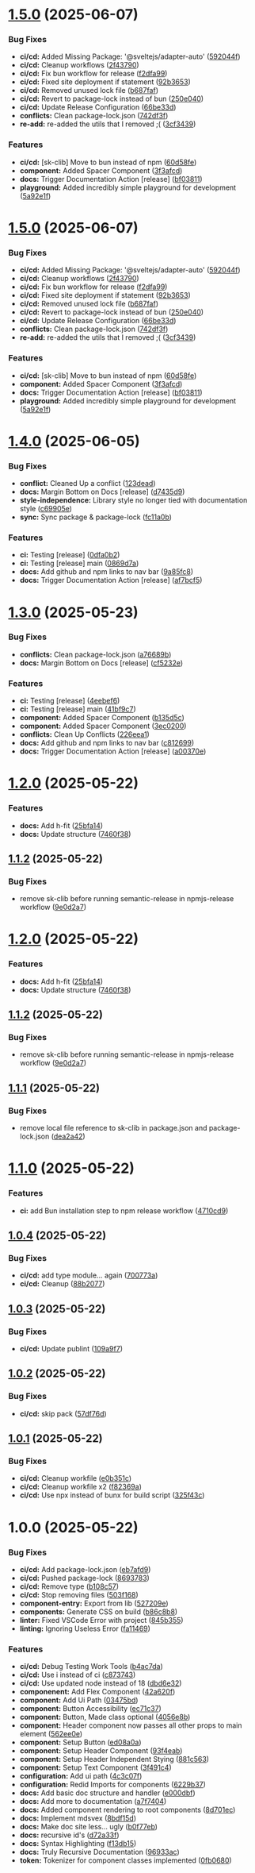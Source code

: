 # [1.5.0](https://github.com/TreltaSev/sk-clib/compare/v1.4.0...v1.5.0) (2025-06-07)


### Bug Fixes

* **ci/cd:** Added Missing Package: '@sveltejs/adapter-auto' ([592044f](https://github.com/TreltaSev/sk-clib/commit/592044f9983d08dac2d969f4533712df676c471f))
* **ci/cd:** Cleanup workflows ([2f43790](https://github.com/TreltaSev/sk-clib/commit/2f437902e952ebb2a629fc8580b7d1e46aca06b8))
* **ci/cd:** Fix bun workflow for release ([f2dfa99](https://github.com/TreltaSev/sk-clib/commit/f2dfa999dc39194541ce2d56f689d4710fd7d25f))
* **ci/cd:** Fixed site deployment if statement ([92b3653](https://github.com/TreltaSev/sk-clib/commit/92b3653ad6e13c1d9457c65b827d534b91590b15))
* **ci/cd:** Removed unused lock file ([b687faf](https://github.com/TreltaSev/sk-clib/commit/b687fafaf043b059d193a8ecb8b56daa0ac03519))
* **ci/cd:** Revert to package-lock instead of bun ([250e040](https://github.com/TreltaSev/sk-clib/commit/250e040491e9bedb141625aa43e2e8deeac85478))
* **ci/cd:** Update Release Configuration ([66be33d](https://github.com/TreltaSev/sk-clib/commit/66be33d436144e04b30a76b7411162bb878cbba5))
* **conflicts:** Clean package-lock.json ([742df3f](https://github.com/TreltaSev/sk-clib/commit/742df3fed08b3ee6a4d865ba691c6b6d678e744d))
* **re-add:** re-added the utils that I removed ;( ([3cf3439](https://github.com/TreltaSev/sk-clib/commit/3cf3439f577e2a4babd542acca7c8e6b3da1aba4))


### Features

* **ci/cd:** [sk-clib] Move to bun instead of npm ([60d58fe](https://github.com/TreltaSev/sk-clib/commit/60d58fe584862b43e1dcba36f7b7d14488abf11c))
* **component:** Added Spacer Component ([3f3afcd](https://github.com/TreltaSev/sk-clib/commit/3f3afcda9f867c7a9d28e36b4cc91e48059ba613))
* **docs:** Trigger Documentation Action [release] ([bf03811](https://github.com/TreltaSev/sk-clib/commit/bf038117b74bcfb0010efd39767e0be43eee3179))
* **playground:** Added incredibly simple playground for development ([5a92e1f](https://github.com/TreltaSev/sk-clib/commit/5a92e1f5a9f2a0ba9b4a629b6e1ee75be69dbade))

# [1.5.0](https://github.com/TreltaSev/sk-clib/compare/v1.4.0...v1.5.0) (2025-06-07)


### Bug Fixes

* **ci/cd:** Added Missing Package: '@sveltejs/adapter-auto' ([592044f](https://github.com/TreltaSev/sk-clib/commit/592044f9983d08dac2d969f4533712df676c471f))
* **ci/cd:** Cleanup workflows ([2f43790](https://github.com/TreltaSev/sk-clib/commit/2f437902e952ebb2a629fc8580b7d1e46aca06b8))
* **ci/cd:** Fix bun workflow for release ([f2dfa99](https://github.com/TreltaSev/sk-clib/commit/f2dfa999dc39194541ce2d56f689d4710fd7d25f))
* **ci/cd:** Fixed site deployment if statement ([92b3653](https://github.com/TreltaSev/sk-clib/commit/92b3653ad6e13c1d9457c65b827d534b91590b15))
* **ci/cd:** Removed unused lock file ([b687faf](https://github.com/TreltaSev/sk-clib/commit/b687fafaf043b059d193a8ecb8b56daa0ac03519))
* **ci/cd:** Revert to package-lock instead of bun ([250e040](https://github.com/TreltaSev/sk-clib/commit/250e040491e9bedb141625aa43e2e8deeac85478))
* **ci/cd:** Update Release Configuration ([66be33d](https://github.com/TreltaSev/sk-clib/commit/66be33d436144e04b30a76b7411162bb878cbba5))
* **conflicts:** Clean package-lock.json ([742df3f](https://github.com/TreltaSev/sk-clib/commit/742df3fed08b3ee6a4d865ba691c6b6d678e744d))
* **re-add:** re-added the utils that I removed ;( ([3cf3439](https://github.com/TreltaSev/sk-clib/commit/3cf3439f577e2a4babd542acca7c8e6b3da1aba4))


### Features

* **ci/cd:** [sk-clib] Move to bun instead of npm ([60d58fe](https://github.com/TreltaSev/sk-clib/commit/60d58fe584862b43e1dcba36f7b7d14488abf11c))
* **component:** Added Spacer Component ([3f3afcd](https://github.com/TreltaSev/sk-clib/commit/3f3afcda9f867c7a9d28e36b4cc91e48059ba613))
* **docs:** Trigger Documentation Action [release] ([bf03811](https://github.com/TreltaSev/sk-clib/commit/bf038117b74bcfb0010efd39767e0be43eee3179))
* **playground:** Added incredibly simple playground for development ([5a92e1f](https://github.com/TreltaSev/sk-clib/commit/5a92e1f5a9f2a0ba9b4a629b6e1ee75be69dbade))

# [1.4.0](https://github.com/TreltaSev/sk-clib/compare/v1.3.0...v1.4.0) (2025-06-05)

### Bug Fixes

- **conflict:** Cleaned Up a conflict ([123dead](https://github.com/TreltaSev/sk-clib/commit/123deadd216009af02c0aef242790e46c29c304a))
- **docs:** Margin Bottom on Docs [release] ([d7435d9](https://github.com/TreltaSev/sk-clib/commit/d7435d98f20dfdce8ba1e02e6a55347e468d1392))
- **style-independence:** Library style no longer tied with documentation style ([c69905e](https://github.com/TreltaSev/sk-clib/commit/c69905e8cb930bc2ef5c6943df11fb3fa49a97af))
- **sync:** Sync package & package-lock ([fc11a0b](https://github.com/TreltaSev/sk-clib/commit/fc11a0bf8a7519ad8014b7a850d36eef3b2bbacb))

### Features

- **ci:** Testing [release] ([0dfa0b2](https://github.com/TreltaSev/sk-clib/commit/0dfa0b27184533ca5dd46f358a6de18df626832b))
- **ci:** Testing [release] main ([0869d7a](https://github.com/TreltaSev/sk-clib/commit/0869d7a078fe6e18a794e16d6b6c79efe8ebcfa2))
- **docs:** Add github and npm links to nav bar ([9a85fc8](https://github.com/TreltaSev/sk-clib/commit/9a85fc8de356f83ef6f306584858f43256f0b61f))
- **docs:** Trigger Documentation Action [release] ([af7bcf5](https://github.com/TreltaSev/sk-clib/commit/af7bcf510e680b88bec22726b7b46682b7c0a94e))

# [1.3.0](https://github.com/TreltaSev/sk-clib/compare/v1.2.0...v1.3.0) (2025-05-23)

### Bug Fixes

- **conflicts:** Clean package-lock.json ([a76689b](https://github.com/TreltaSev/sk-clib/commit/a76689b7fd51a99a08f2998adcd09ce093a7e91f))
- **docs:** Margin Bottom on Docs [release] ([cf5232e](https://github.com/TreltaSev/sk-clib/commit/cf5232e1f20885ad4ef35b3e8f87a43248219139))

### Features

- **ci:** Testing [release] ([4eebef6](https://github.com/TreltaSev/sk-clib/commit/4eebef6c7acb8a8c6f7b50290822424654f5ef9f))
- **ci:** Testing [release] main ([41bf9c7](https://github.com/TreltaSev/sk-clib/commit/41bf9c7eeedf2a7b6e7766e41c14ad1593269f91))
- **component:** Added Spacer Component ([b135d5c](https://github.com/TreltaSev/sk-clib/commit/b135d5ca813d9869f8c10b838961225d58e40abf))
- **component:** Added Spacer Component ([3ec0200](https://github.com/TreltaSev/sk-clib/commit/3ec0200adccff8eb79d074cdb02cfecfd96ebda4))
- **conflicts:** Clean Up Conflicts ([226eea1](https://github.com/TreltaSev/sk-clib/commit/226eea1e4a63a48c01e3d4257777949051c3f917))
- **docs:** Add github and npm links to nav bar ([c812699](https://github.com/TreltaSev/sk-clib/commit/c8126999d0e5e083f9bdad1bffa836abcdf9be12))
- **docs:** Trigger Documentation Action [release] ([a00370e](https://github.com/TreltaSev/sk-clib/commit/a00370e67f4eb0f91432db2c13408a89d05fef83))

# [1.2.0](https://github.com/TreltaSev/sk-clib/compare/v1.1.2...v1.2.0) (2025-05-22)

### Features

- **docs:** Add h-fit ([25bfa14](https://github.com/TreltaSev/sk-clib/commit/25bfa148aa546e6a5a0f20e6f33d6406f42dceff))
- **docs:** Update structure ([7460f38](https://github.com/TreltaSev/sk-clib/commit/7460f38bf5979981fdc3779aca13413209cccc7a))

## [1.1.2](https://github.com/TreltaSev/sk-clib/compare/v1.1.1...v1.1.2) (2025-05-22)

### Bug Fixes

- remove sk-clib before running semantic-release in npmjs-release workflow ([9e0d2a7](https://github.com/TreltaSev/sk-clib/commit/9e0d2a7cc8618ddf3913fe35076880ee2b3f70df))

# [1.2.0](https://github.com/TreltaSev/sk-clib/compare/v1.1.2...v1.2.0) (2025-05-22)

### Features

- **docs:** Add h-fit ([25bfa14](https://github.com/TreltaSev/sk-clib/commit/25bfa148aa546e6a5a0f20e6f33d6406f42dceff))
- **docs:** Update structure ([7460f38](https://github.com/TreltaSev/sk-clib/commit/7460f38bf5979981fdc3779aca13413209cccc7a))

## [1.1.2](https://github.com/TreltaSev/sk-clib/compare/v1.1.1...v1.1.2) (2025-05-22)

### Bug Fixes

- remove sk-clib before running semantic-release in npmjs-release workflow ([9e0d2a7](https://github.com/TreltaSev/sk-clib/commit/9e0d2a7cc8618ddf3913fe35076880ee2b3f70df))

## [1.1.1](https://github.com/TreltaSev/sk-clib/compare/v1.1.0...v1.1.1) (2025-05-22)

### Bug Fixes

- remove local file reference to sk-clib in package.json and package-lock.json ([dea2a42](https://github.com/TreltaSev/sk-clib/commit/dea2a4280a76bb82de825377068b13c2d6a4e91f))

# [1.1.0](https://github.com/TreltaSev/sk-clib/compare/v1.0.4...v1.1.0) (2025-05-22)

### Features

- **ci:** add Bun installation step to npm release workflow ([4710cd9](https://github.com/TreltaSev/sk-clib/commit/4710cd9dad3b5f9529764ac19ada8939a2c04835))

## [1.0.4](https://github.com/TreltaSev/sk-clib/compare/v1.0.3...v1.0.4) (2025-05-22)

### Bug Fixes

- **ci/cd:** add type module... again ([700773a](https://github.com/TreltaSev/sk-clib/commit/700773a2ec2ceefcbcdfd956950d70437c77db8e))
- **ci/cd:** Cleanup ([88b2077](https://github.com/TreltaSev/sk-clib/commit/88b2077b125fd67561c8a0c3702cc1311725a591))

## [1.0.3](https://github.com/TreltaSev/sk-clib/compare/v1.0.2...v1.0.3) (2025-05-22)

### Bug Fixes

- **ci/cd:** Update publint ([109a9f7](https://github.com/TreltaSev/sk-clib/commit/109a9f76d1a823a9e85e2ff0d0747ecb23bf181d))

## [1.0.2](https://github.com/TreltaSev/sk-clib/compare/v1.0.1...v1.0.2) (2025-05-22)

### Bug Fixes

- **ci/cd:** skip pack ([57df76d](https://github.com/TreltaSev/sk-clib/commit/57df76d59f6f856d30f65dfae814396a4e0dbf03))

## [1.0.1](https://github.com/TreltaSev/sk-clib/compare/v1.0.0...v1.0.1) (2025-05-22)

### Bug Fixes

- **ci/cd:** Cleanup workfile ([e0b351c](https://github.com/TreltaSev/sk-clib/commit/e0b351cb6d68f2caa528a1658e2ea0e899714c5e))
- **ci/cd:** Cleanup workfile x2 ([f82369a](https://github.com/TreltaSev/sk-clib/commit/f82369a7a050c6f1aca1f37df59fe39f1e34d8f0))
- **ci/cd:** Use npx instead of bunx for build script ([325f43c](https://github.com/TreltaSev/sk-clib/commit/325f43c17a057750f68a0bceaa33a3a2fa00f54a))

# 1.0.0 (2025-05-22)

### Bug Fixes

- **ci/cd:** Add package-lock.json ([eb7afd9](https://github.com/TreltaSev/sk-clib/commit/eb7afd977eac119dfc2e9e705e501d9d26ca0fcb))
- **ci/cd:** Pushed package-lock ([8693783](https://github.com/TreltaSev/sk-clib/commit/86937835aae2c06d7f6f579a539e30ae8ddd53ff))
- **ci/cd:** Remove type ([b108c57](https://github.com/TreltaSev/sk-clib/commit/b108c572176c886d619c6ee4018944a25e3388ca))
- **ci/cd:** Stop removing files ([503f168](https://github.com/TreltaSev/sk-clib/commit/503f16828024bee3de3199474f98c1a90788b321))
- **component-entry:** Export from lib ([527209e](https://github.com/TreltaSev/sk-clib/commit/527209e26cfa472ae9a44c2dc1460c79c798f6cb))
- **components:** Generate CSS on build ([b86c8b8](https://github.com/TreltaSev/sk-clib/commit/b86c8b8edd17423a8fb2cc0c85322c7ac660b66f))
- **linter:** Fixed VSCode Error with project ([845b355](https://github.com/TreltaSev/sk-clib/commit/845b3553ee98d63649ff8fd9e79c3acf701fa3ad))
- **linting:** Ignoring Useless Error ([fa11469](https://github.com/TreltaSev/sk-clib/commit/fa11469f135c2a986f1deaafd3c781cf81bbb865))

### Features

- **ci/cd:** Debug Testing Work Tools ([b4ac7da](https://github.com/TreltaSev/sk-clib/commit/b4ac7da7fb7766e52ede3af5bd028efdd9370b6c))
- **ci/cd:** Use i instead of ci ([c873743](https://github.com/TreltaSev/sk-clib/commit/c87374395c59e2b0d4872cae75fd85767fe2d2ab))
- **ci/cd:** Use updated node instead of 18 ([dbd6e32](https://github.com/TreltaSev/sk-clib/commit/dbd6e327e30310c369e95d830453e22934daa921))
- **componenent:** Add Flex Component ([42a620f](https://github.com/TreltaSev/sk-clib/commit/42a620ffd98f524614e3ffeb31e3ec3ac65d1420))
- **component:** Add Ui Path ([03475bd](https://github.com/TreltaSev/sk-clib/commit/03475bdcf6fcc5a5a3442e9fe078bb128247b3a0))
- **component:** Button Accessibility ([ec71c37](https://github.com/TreltaSev/sk-clib/commit/ec71c377e2c2d1d3aa2925a180d031017dde1e1f))
- **component:** Button, Made class optional ([4056e8b](https://github.com/TreltaSev/sk-clib/commit/4056e8b3a246151959592d87d0553c3f58595fcb))
- **component:** Header component now passes all other props to main element ([562ee0e](https://github.com/TreltaSev/sk-clib/commit/562ee0e61a4c1119b0a213e2a1733d11a55b7b61))
- **component:** Setup Button ([ed08a0a](https://github.com/TreltaSev/sk-clib/commit/ed08a0a2fca3938b3eeb1527c1a907f16484c84c))
- **component:** Setup Header Component ([93f4eab](https://github.com/TreltaSev/sk-clib/commit/93f4eab2ef6becf8adf74ed22abaab68a3349020))
- **component:** Setup Header Independent Stying ([881c563](https://github.com/TreltaSev/sk-clib/commit/881c563b0e3faa8ba56787aa0617705935a0eed1))
- **component:** Setup Text Component ([3f491c4](https://github.com/TreltaSev/sk-clib/commit/3f491c4e00499d84811bc519630e37a67d003413))
- **configuration:** Add ui path ([4c3c07f](https://github.com/TreltaSev/sk-clib/commit/4c3c07f257d623676bd945f7bd919a09c8080c96))
- **configuration:** Redid Imports for components ([6229b37](https://github.com/TreltaSev/sk-clib/commit/6229b37e06ce7acd3978efb0db60a512e9d27204))
- **docs:** Add basic doc structure and handler ([e000dbf](https://github.com/TreltaSev/sk-clib/commit/e000dbf11af1fb2b1fe8d510001e74bda066a992))
- **docs:** Add more to documentation ([a7f7404](https://github.com/TreltaSev/sk-clib/commit/a7f740405cb3dba6a3a686f24c13354cb35f30f3))
- **docs:** Added component rendering to root components ([8d701ec](https://github.com/TreltaSev/sk-clib/commit/8d701ecaa1e145a142822eae635cebb8d2e5d7a1))
- **docs:** Implement mdsvex ([8bdf15d](https://github.com/TreltaSev/sk-clib/commit/8bdf15d64113960daec43e0b60ae96a324ed0fa1))
- **docs:** Make doc site less... ugly ([b0f77eb](https://github.com/TreltaSev/sk-clib/commit/b0f77ebbf13d4291520be881a4aeb93ccdfd8817))
- **docs:** recursive id's ([d72a33f](https://github.com/TreltaSev/sk-clib/commit/d72a33f5b9563e9a8fb20c3e14ccc9f76fafc8e9))
- **docs:** Syntax Highlighting ([f13db15](https://github.com/TreltaSev/sk-clib/commit/f13db1546f73c5df1c9a7c64fe219df8c9c5b2f2))
- **docs:** Truly Recursive Documentation ([96933ac](https://github.com/TreltaSev/sk-clib/commit/96933acb16ad464271b6ead9bb1e29291fcf1716))
- **token:** Tokenizer for component classes implemented ([0fb0680](https://github.com/TreltaSev/sk-clib/commit/0fb0680d36eb1bdf1d1c5ea0a91becc467284ed5))
